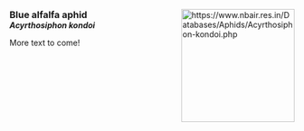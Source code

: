 <style>
h1, h2, h3, h4, h5, h6 {
    margin: 0;
}
</style>
<img 
title="https://www.nbair.res.in/Databases/Aphids/Acyrthosiphon-kondoi.php"
src="https://www.nbair.res.in/Databases/Aphids/images/Acyrthosiphonkondoi/Acyrthosiphonkondoi.jpg" 
height="200"
class="center"
align="right">

### Blue alfalfa aphid 
#### *Acyrthosiphon kondoi*

More text to come!

<!--stackedit_data:
eyJoaXN0b3J5IjpbMTM5MTc1OTUyNCwtMTU2ODIwNDkwNCw4Nz
g3NDQwMzUsMjA5MjYzNzc1OCwzMTE3NDQ0NDZdfQ==
-->